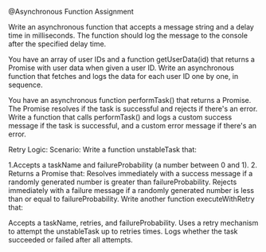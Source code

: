 @Asynchronous Function Assignment

Write an asynchronous function that accepts a message string and a delay time in milliseconds. The function should log the message 
to the console after the specified delay time.


You have an array of user IDs and a function getUserData(id) that returns a Promise with user data when given a user ID. Write an asynchronous 
function that fetches and logs the data for each user ID one by one, in sequence.


You have an asynchronous function performTask() that returns a Promise. The Promise resolves if the task is successful and rejects if there's an error. 
Write a function that calls performTask() and logs a custom success message if the task is successful, and a custom error message if there's an error.



Retry Logic:
Scenario:
Write a function unstableTask that:

1.Accepts a taskName and failureProbability (a number between 0 and 1).
2. Returns a Promise that:
Resolves immediately with a success message if a randomly generated number is greater than failureProbability.
Rejects immediately with a failure message if a randomly generated number is less than or equal to failureProbability.
Write another function executeWithRetry that:

Accepts a taskName, retries, and failureProbability.
Uses a retry mechanism to attempt the unstableTask up to retries times.
Logs whether the task succeeded or failed after all attempts.
